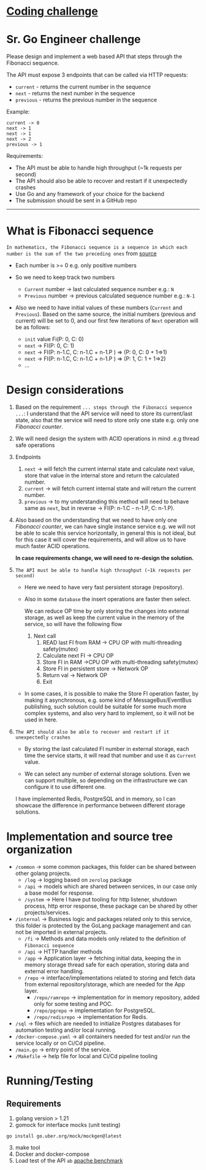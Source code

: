 # [Coding challenge](https://gist.github.com/stepanbujnak/7fa18e2e97de2fd3f593c00b09c445c2)

# Sr. Go Engineer challenge

Please design and implement a web based API that steps through the Fibonacci sequence.

The API must expose 3 endpoints that can be called via HTTP requests:

* `current` - returns the current number in the sequence
* `next` - returns the next number in the sequence
* `previous` - returns the previous number in the sequence

Example:

    current -> 0
    next -> 1
    next -> 1
    next -> 2
    previous -> 1

Requirements:

* The API must be able to handle high throughput (~1k requests per second)
* The API should also be able to recover and restart if it unexpectedly crashes
* Use Go and any framework of your choice for the backend
* The submission should be sent in a GitHub repo


----
# What is Fibonacci sequence

 `In mathematics, the Fibonacci sequence is a sequence in which each number is the sum of the two preceding ones` from [source](https://en.wikipedia.org/wiki/Fibonacci_sequence)

   * Each number is >= 0 e.g. only positive numbers   
   * So we need to keep track two numbers
    
      * `Current` number -> last calculated sequence number e.g.: `N`
      * `Previous` number ->  previous calculated sequence number e.g.: `N-1`
  
   * Also we need to have initial values of these numbers (`Current` and `Previous`). Based on the same source, the initial numbers (previous and current) will be set to 0, and our first few iterations of `Next` operation will be as follows:
     * `init` value Fi(P: 0, C: 0)
     * `next` -> FI(P: 0, C: 1)
     * `next` -> FI(P: n-1.C, C: n-1.C + n-1.P ) => (P: 0, C: 0 + 1=>1)
     * `next` -> FI(P: n-1.C, C: n-1.C + n-1.P ) => (P: 1, C: 1 + 1=>2)
     * ...


# Design considerations

1. Based on the requirement `... steps through the Fibonacci sequence ...`: I understand that the API service will need to store its current/last state, also that the service will need to store only one state e.g. only one *Fibonacci counter*.

2. We will need design the system with ACID operations in mind .e.g thread safe operations

3. Endpoints
   1. `next` -> will fetch the current internal state and calculate next value, store that value in the internal store and return the calculated number.
   2. `current` -> will fetch current internal state and will return the current number.
   3. `previous` -> to my understanding this method will need to behave same as `next`, but in reverse -> FI(P: n-1.C - n-1.P, C: n-1.P).
   
4. Also based on the understanding that we need to have only one *Fibonacci counter*, we can have single instance service e.g. we will not be able to scale this service horizontally, in general this is not ideal, but for this case it will cover the requirements, and will allow us to have much faster ACID operations.

    __In case requirements change, we will need to re-design the solution.__

1. `The API must be able to handle high throughput (~1k requests per second)`

     * Here we need to have very fast persistent storage (repository).
     
     * Also in some `database` the insert operations are faster then select.
         
         We can reduce OP time by only storing the changes into external storage, as well as keep the current value in the memory of the service, so will have the following flow
         1. Next call
            1. READ last FI from RAM -> CPU OP with multi-threading safety(mutex)
            2. Calculate next FI -> CPU OP
            3. Store FI in RAM ->CPU OP with multi-threading safety(mutex)
            4. Store FI in persistent store -> Network OP 
            5. Return val -> Network OP
            6. Exit
     * In some cases, it is possible to make the Store FI operation faster, by making it asynchronous, e.g. some kind of MessageBus/EventBus publishing, such solution could be suitable for some much more complex systems, and also very hard to implement, so it will not be used in here.

2. `The API should also be able to recover and restart if it unexpectedly crashes`


     * By storing the last calculated FI number in external storage, each time the service starts, it will read that number and use it as `Current` value.
     
     * We can select any number of external storage solutions. Even we can support multiple, so depending on the infrastructure we can configure it to use different one.
  
    I have implemented Redis, PostgreSQL and in memory, so I can showcase the difference in performance between different storage solutions. 

# Implementation and source tree organization

   * `/common` -> some common packages, this folder can be shared between other golang projects.
     * `/log` -> logging based on `zerolog` package
     * `/api` -> models which are shared between services, in our case only a base model for response.
     * `/system` -> Here I have put tooling for http listener, shutdown process, http error response, these package can be shared by other projects/services.
   * `/internal` -> Business logic and packages related only to this service, this folder is protected by the GoLang package management and can not be imported in external projects.
     * `/fi` -> Methods and data models only related to the definition of `Fibonacci sequence`
     * `/api` -> HTTP handler methods
     * `/app` -> Application layer -> fetching initial data, keeping the in memory storage thread safe for each operation, storing data and external error handling.
     * `/repo` -> interface/implementations related to storing and fetch data from external repository/storage, which are needed for the App layer.
       * `/repo/ramrepo` -> implementation for in memory repository, added only for some testing and POC.
       * `/repo/pgrepo` -> implementation for PostgreSQL.
       * `/repo/redisrepo` -> implementation for Redis.
   * `/sql` -> files which are needed to initialize Postgres databases for automation testing and/or local running.
   * `/docker-compose.yaml` -> all containers needed for test and/or run the service locally or on Ci/Cd pipeline.
   * `/main.go` -> entry  point of the service.
   * `/Makefile` -> help file for local and Ci/Cd pipeline tooling

# Running/Testing

## Requirements
  1. golang version > 1.21
  2. gomock for interface mocks (unit testing)
     
    go install go.uber.org/mock/mockgen@latest
  
  3. make tool
  4. Docker and docker-compose
  5. Load test of the API `ab` [apache benchmark](https://httpd.apache.org/docs/2.4/programs/ab.html)
 
